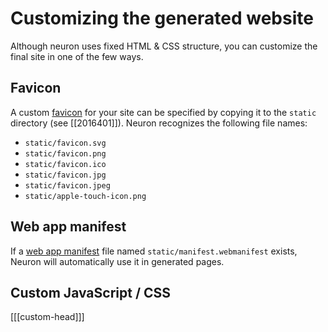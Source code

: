 # Customizing the generated website

Although neuron uses fixed HTML & CSS structure, you can customize the final site in one of the few ways.

## Favicon

A custom [favicon](https://en.wikipedia.org/wiki/Favicon) for your site can be specified by copying it to the `static` directory (see [[2016401]]). Neuron recognizes the following file names:

* `static/favicon.svg`
* `static/favicon.png`
* `static/favicon.ico`
* `static/favicon.jpg`
* `static/favicon.jpeg`
* `static/apple-touch-icon.png`

## Web app manifest

If a [web app manifest](https://web.dev/add-manifest/) file named `static/manifest.webmanifest` exists, Neuron will automatically use it in generated pages.

## Custom JavaScript / CSS

[[[custom-head]]]
